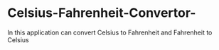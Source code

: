 # Celsius-Fahrenheit-Convertor-
In this application can convert Celsius to Fahrenheit  and Fahrenheit to Celsius
